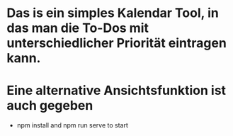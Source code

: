 # Das is ein simples Kalendar Tool, in das man die To-Dos mit unterschiedlicher Priorität eintragen kann. 
# Eine alternative Ansichtsfunktion ist auch gegeben
- npm install and npm run serve to start 